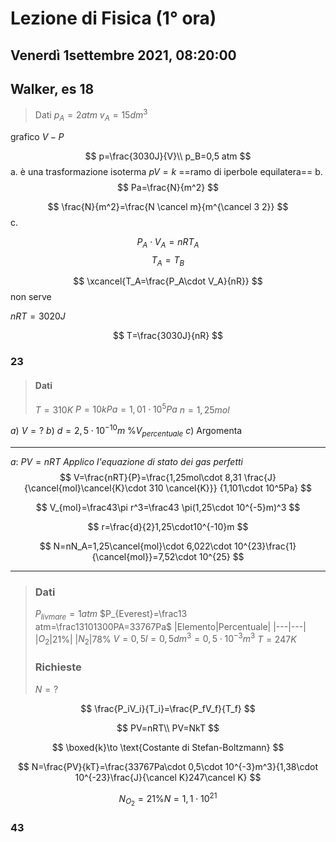 #  Lezione di Fisica (1° ora)
## Venerdì 1settembre 2021, 08:20:00

## Walker, es 18

> Dati
> $p_A=2 atm$
> $v_A=15dm^3$

grafico $V-P$

$$
p=\frac{3030J}{V}\\
p_B=0,5 atm
$$
a. 
è una trasformazione isoterma
$pV=k$
==ramo di iperbole equilatera==
b.
$$
Pa=\frac{N}{m^2}
$$

$$
\frac{N}{m^2}=\frac{N \cancel m}{m^{\cancel 3 2}}
$$
c.

$$
P_A\cdot V_A=nRT_A
$$
$$
T_A=T_B
$$

$$
\xcancel{T_A=\frac{P_A\cdot V_A}{nR}}
$$
non serve


$nRT=3020J$

$$
T=\frac{3030J}{nR}
$$

### 23
> #### Dati
> $T=310K$
> $P=10kPa=1,01\cdot10^5Pa$
> $n=1,25mol$

$a)$ $V=?$
$b)$ $d=2,5\cdot 10^{-10}m$ $\%V_{percentuale}$
$c)$ Argomenta



---
$a:$  $PV=nRT$
_Applico l'equazione di stato dei gas perfetti_
$$
V=\frac{nRT}{P}=\frac{1,25mol\cdot 8,31 \frac{J}{\cancel{mol}\cancel{K}\cdot 310 \cancel{K}}} {1,101\cdot 10^5Pa}
$$



$$
V_{mol}=\frac43\pi r^3=\frac43 \pi(1,25\cdot 10^{-5}m)^3
$$

$$
r=\frac{d}{2}1,25\cdot10^{-10}m
$$

$$
N=nN_A=1,25\cancel{mol}\cdot 6,022\cdot 10^{23}\frac{1}{\cancel{mol}}=7,52\cdot 10^{25}
$$

---

> ### Dati
> $P_{livmare}=1atm$
>  $P_{Everest}=\frac13 atm=\frac13101300PA=33767Pa$
>  |Elemento|Percentuale|
>  |---|---|
>  |$O_2$|$21\%$|
>  |$N_2$|$78\%$
>  $V=0,5l=0,5dm^3=0,5\cdot 10^{-3}m^3$
>  $T=247K$
>  ### Richieste
>  $N=?$


$$
\frac{P_iV_i}{T_i}=\frac{P_fV_f}{T_f}
$$

$$
PV=nRT\\
PV=NkT
$$

$$
\boxed{k}\to \text{Costante di Stefan-Boltzmann}
$$

$$
N=\frac{PV}{kT}=\frac{33767Pa\cdot 0,5\cdot 10^{-3}m^3}{1,38\cdot 10^{-23}\frac{J}{\cancel K}247\cancel K}
$$


$$
N_{O_2}=21\%N=1,1\cdot 10^21
$$

### 43
<!--stackedit_data:
eyJoaXN0b3J5IjpbOTI3NjA1MTU2LC0xMzY1NTMyNzc3LDk0Mj
EyNjM1M119
-->